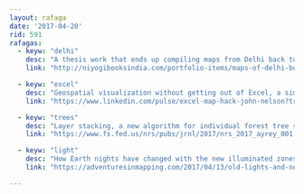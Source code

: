 ```yaml
---
layout: rafaga
date: '2017-04-20'
rid: 591
rafagas:
  - keyw: "delhi"
    desc: "A thesis work that ends up compiling maps from Delhi back to the XIX century "
    link: "http://niyogibooksindia.com/portfolio-items/maps-of-delhi-books/"

  - keyw: "excel"
    desc: "Geospatial visualization without getting out of Excel, a simple validation exercise"
    link: "https://www.linkedin.com/pulse/excel-map-hack-john-nelson?trk=v-feed&lipi=urn%3Ali%3Apage%3Ad_flagship3_feed%3Ba6iqvPHnMvlouW6yz5lhtg%3D%3D"

  - keyw: "trees"
    desc: "Layer stacking, a new algorithm for individual forest tree segmentation using LIDAR point clouds (PDF)"
    link: "https://www.fs.fed.us/nrs/pubs/jrnl/2017/nrs_2017_ayrey_001.pdf"

  - keyw: "light"
    desc: "How Earth nights have changed with the new illuminated zones between 2012 and 2016"
    link: "https://adventuresinmapping.com/2017/04/13/old-lights-and-new-lights/"

---
```


